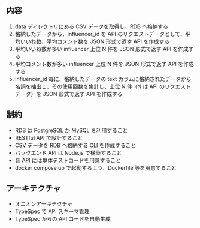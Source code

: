 ## **内容**

1. data ディレクトリにある CSV データを取得し、RDB へ格納する
2. 格納したデータから、influencer_id を API のリクエストデータとして、平均いいね数、平均コメント数を JSON 形式で返す API を作成する
3. 平均いいね数が多い influencer 上位 N 件を JSON 形式で返す API を作成する
4. 平均コメント数が多い influencer 上位 N 件を JSON 形式で返す API を作成する
5. influencer_id 毎に、格納したデータの text カラムに格納されたデータから名詞を抽出し、その使用回数を集計し、上位 N 件（N は API のリクエストデータ）を JSON 形式で返す API を作成する

## **制約**

- RDB は PostgreSQL か MySQL を利用すること
- RESTful API で設計すること
- CSV データを RDB へ格納する CLI を作成すること
- バックエンド API は Node.js で構築すること
- 各 API には単体テストコードを用意すること
- docker compose up で起動するよう、Dockerfile 等を用意すること

## アーキテクチャ

- オニオンアーキテクチャ
- TypeSpec で API スキーマ管理
- TypeSpec からの API コードを自動生成
